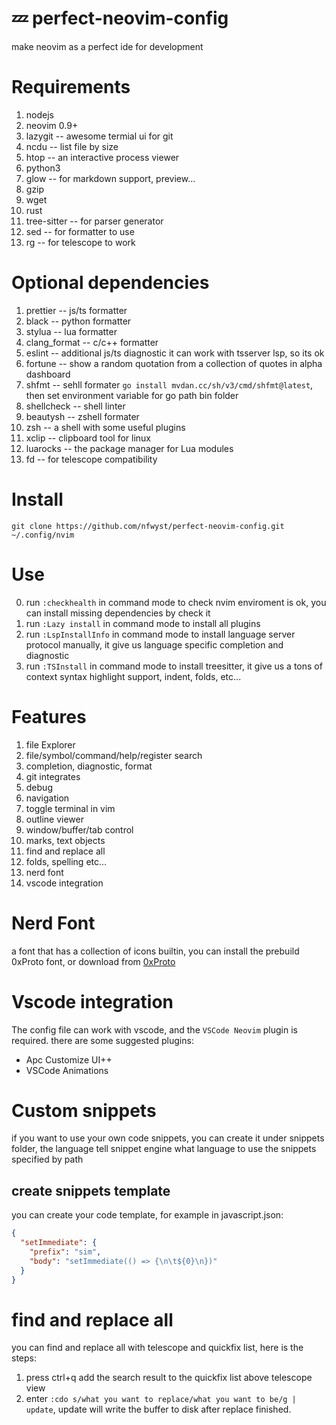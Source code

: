 # 💤 perfect-neovim-config

make neovim as a perfect ide for development

# Requirements

1. nodejs
2. neovim 0.9+
3. lazygit -- awesome termial ui for git
4. ncdu -- list file by size
5. htop -- an interactive process viewer
6. python3
7. glow -- for markdown support, preview...
8. gzip
9. wget
10. rust
11. tree-sitter -- for parser generator
12. sed -- for formatter to use
13. rg -- for telescope to work

# Optional dependencies

1. prettier -- js/ts formatter
2. black -- python formatter
3. stylua -- lua formatter
4. clang_format -- c/c++ formatter
5. eslint -- additional js/ts diagnostic it can work with tsserver lsp, so its ok
6. fortune -- show a random quotation from a collection of quotes in alpha dashboard
7. shfmt -- sehll formater `go install mvdan.cc/sh/v3/cmd/shfmt@latest`, then set environment variable for go path bin folder
8. shellcheck -- shell linter
9. beautysh -- zshell formater
10. zsh -- a shell with some useful plugins
11. xclip -- clipboard tool for linux
12. luarocks -- the package manager for Lua modules
13. fd -- for telescope compatibility

# Install

```shell
git clone https://github.com/nfwyst/perfect-neovim-config.git ~/.config/nvim
```

# Use

0. run `:checkhealth` in command mode to check nvim enviroment is ok, you can install missing dependencies by check it
1. run `:Lazy install` in command mode to install all plugins
2. run `:LspInstallInfo` in command mode to install language server protocol manually, it give us language specific completion and diagnostic
3. run `:TSInstall` in command mode to install treesitter, it give us a tons of context syntax highlight support, indent, folds, etc...

# Features

1. file Explorer
2. file/symbol/command/help/register search
3. completion, diagnostic, format
4. git integrates
5. debug
6. navigation
7. toggle terminal in vim
8. outline viewer
9. window/buffer/tab control
10. marks, text objects
11. find and replace all
12. folds, spelling etc...
13. nerd font
14. vscode integration

# Nerd Font

a font that has a collection of icons builtin, you can install the prebuild 0xProto font, or download from
[0xProto](https://github.com/ryanoasis/nerd-fonts/releases)

# Vscode integration

The config file can work with vscode, and the `VSCode Neovim` plugin is required.
there are some suggested plugins:

- Apc Customize UI++
- VSCode Animations

# Custom snippets

if you want to use your own code snippets, you can create it under snippets folder,
the language tell snippet engine what language to use the snippets specified by path

## create snippets template

you can create your code template, for example in javascript.json:

```json
{
  "setImmediate": {
    "prefix": "sim",
    "body": "setImmediate(() => {\n\t${0}\n})"
  }
}
```

# find and replace all

you can find and replace all with telescope and quickfix list, here is the steps:

1. press ctrl+q add the search result to the quickfix list above telescope view
2. enter `:cdo s/what you want to replace/what you want to be/g | update`, update will write the buffer to disk after replace finished.
